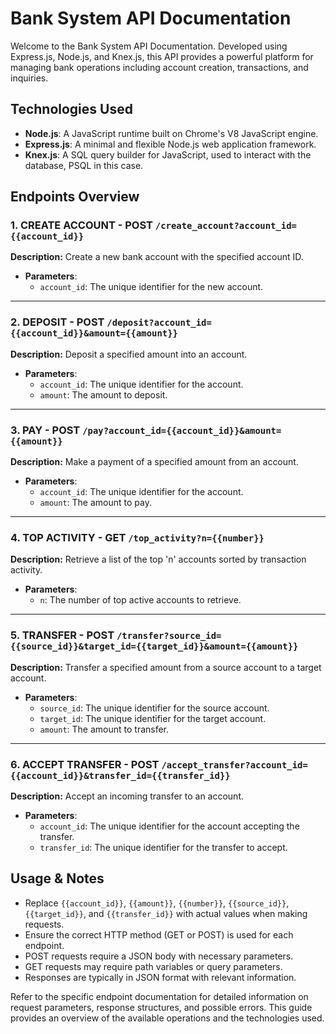 # Bank System API Documentation

Welcome to the Bank System API Documentation. Developed using Express.js, Node.js, and Knex.js, this API provides a powerful platform for managing bank operations including account creation, transactions, and inquiries.

## Technologies Used

- **Node.js**: A JavaScript runtime built on Chrome's V8 JavaScript engine.
- **Express.js**: A minimal and flexible Node.js web application framework.
- **Knex.js**: A SQL query builder for JavaScript, used to interact with the database, PSQL in this case.

## Endpoints Overview

### 1. CREATE ACCOUNT - POST `/create_account?account_id={{account_id}}`

**Description:** Create a new bank account with the specified account ID.

- **Parameters**:
  - `account_id`: The unique identifier for the new account.

---

### 2. DEPOSIT - POST `/deposit?account_id={{account_id}}&amount={{amount}}`

**Description:** Deposit a specified amount into an account.

- **Parameters**:
  - `account_id`: The unique identifier for the account.
  - `amount`: The amount to deposit.

---

### 3. PAY - POST `/pay?account_id={{account_id}}&amount={{amount}}`

**Description:** Make a payment of a specified amount from an account.

- **Parameters**:
  - `account_id`: The unique identifier for the account.
  - `amount`: The amount to pay.

---

### 4. TOP ACTIVITY - GET `/top_activity?n={{number}}`

**Description:** Retrieve a list of the top 'n' accounts sorted by transaction activity.

- **Parameters**:
  - `n`: The number of top active accounts to retrieve.

---

### 5. TRANSFER - POST `/transfer?source_id={{source_id}}&target_id={{target_id}}&amount={{amount}}`

**Description:** Transfer a specified amount from a source account to a target account.

- **Parameters**:
  - `source_id`: The unique identifier for the source account.
  - `target_id`: The unique identifier for the target account.
  - `amount`: The amount to transfer.

---

### 6. ACCEPT TRANSFER - POST `/accept_transfer?account_id={{account_id}}&transfer_id={{transfer_id}}`

**Description:** Accept an incoming transfer to an account.

- **Parameters**:
  - `account_id`: The unique identifier for the account accepting the transfer.
  - `transfer_id`: The unique identifier for the transfer to accept.

## Usage & Notes

- Replace `{{account_id}}`, `{{amount}}`, `{{number}}`, `{{source_id}}`, `{{target_id}}`, and `{{transfer_id}}` with actual values when making requests.
- Ensure the correct HTTP method (GET or POST) is used for each endpoint.
- POST requests require a JSON body with necessary parameters.
- GET requests may require path variables or query parameters.
- Responses are typically in JSON format with relevant information.

Refer to the specific endpoint documentation for detailed information on request parameters, response structures, and possible errors. This guide provides an overview of the available operations and the technologies used.
